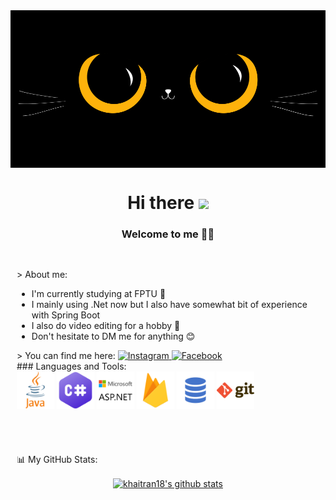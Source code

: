 
<div style="display: flex; justify-content: center; align-items: center;">
  <img alt="banner" src="./cover.jpg" style="width: 100%;" />
</div>
<h1 align="center">Hi there <img src="https://raw.githubusercontent.com/MartinHeinz/MartinHeinz/master/wave.gif" width="30px"></h1>
<h3 align="center">
Welcome to me 🙋‍♂️
  <br />
  <br />
</h3>
<div style="display: flex; justify-content: space-between;">
  <div style="padding: 10px;">
> About me: </br>

- I'm currently studying at FPTU 🏫</br>
- I mainly using .Net now but I also have somewhat bit of experience with Spring Boot </br>
- I also do video editing for a hobby 🎥</br>
- Don't hesitate to DM me for anything 😊</br>
<div>
> You can find me here:
       <a href="https://www.instagram.com/khai_scotty/" target="_blank">
         <img alt="Instagram" width="32px" src="https://img.icons8.com/fluent/48/000000/instagram-new.png"/>
       </a>
       <a href="https://www.facebook.com/khai.tranquang.967/" target="_blank">
         <img alt="Facebook" width="32px" src="https://img.icons8.com/fluent/48/000000/facebook-new.png"/>
       </a>
</div>
  <div>
     ### Languages and Tools:
     <div>
        <code><img height="60" src="https://raw.githubusercontent.com/github/explore/80688e429a7d4ef2fca1e82350fe8e3517d3494d/topics/java/java.png"></code>
        <code><img height="60" src="https://raw.githubusercontent.com/github/explore/80688e429a7d4ef2fca1e82350fe8e3517d3494d/topics/csharp/csharp.png"></code>
        <code><img height="60" src="https://raw.githubusercontent.com/github/explore/80688e429a7d4ef2fca1e82350fe8e3517d3494d/topics/aspnet/aspnet.png"></code>
        <code><img height="60" src="https://raw.githubusercontent.com/github/explore/80688e429a7d4ef2fca1e82350fe8e3517d3494d/topics/firebase/firebase.png"></code>
        <code><img height="60" src="https://raw.githubusercontent.com/github/explore/80688e429a7d4ef2fca1e82350fe8e3517d3494d/topics/sql/sql.png"></code>
        <code><img height="60" src="https://raw.githubusercontent.com/github/explore/80688e429a7d4ef2fca1e82350fe8e3517d3494d/topics/git/git.png"></code>
     </div>
  </div>
<br />
<br />
<br />
<br />
📊 My GitHub Stats:

<p align="center">
  <a href="https://github.com/khaitran18" target="_blank">
    <img align="center" src="https://github-readme-stats.vercel.app/api?username=khaitran18&show_icons=true&count_private=true&theme=tokyonight&hide_border=true" alt="khaitran18's github stats"/>
  </a>
</p>
